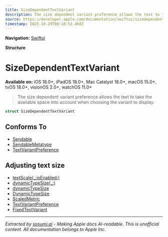```yaml
---
title: SizeDependentTextVariant
description: The size dependent variant preference allows the text to take the available space into account when choosing the variant to display.
source: https://developer.apple.com/documentation/swiftui/sizedependenttextvariant
timestamp: 2025-10-29T00:10:53.460Z
---
```


**Navigation:** [Swiftui](/documentation/swiftui)

**Structure**

# SizeDependentTextVariant

**Available on:** iOS 18.0+, iPadOS 18.0+, Mac Catalyst 18.0+, macOS 15.0+, tvOS 18.0+, visionOS 2.0+, watchOS 11.0+

> The size dependent variant preference allows the text to take the available space into account when choosing the variant to display.

```swift
struct SizeDependentTextVariant
```

## Conforms To

- [Sendable](/documentation/Swift/Sendable)
- [SendableMetatype](/documentation/Swift/SendableMetatype)
- [TextVariantPreference](/documentation/swiftui/textvariantpreference)

## Adjusting text size

- [textScale(_:isEnabled:)](/documentation/swiftui/view/textscale(_:isenabled:))
- [dynamicTypeSize(_:)](/documentation/swiftui/view/dynamictypesize(_:))
- [dynamicTypeSize](/documentation/swiftui/environmentvalues/dynamictypesize)
- [DynamicTypeSize](/documentation/swiftui/dynamictypesize)
- [ScaledMetric](/documentation/swiftui/scaledmetric)
- [TextVariantPreference](/documentation/swiftui/textvariantpreference)
- [FixedTextVariant](/documentation/swiftui/fixedtextvariant)

---

*Extracted by [sosumi.ai](https://sosumi.ai) - Making Apple docs AI-readable.*
*This is unofficial content. All documentation belongs to Apple Inc.*
